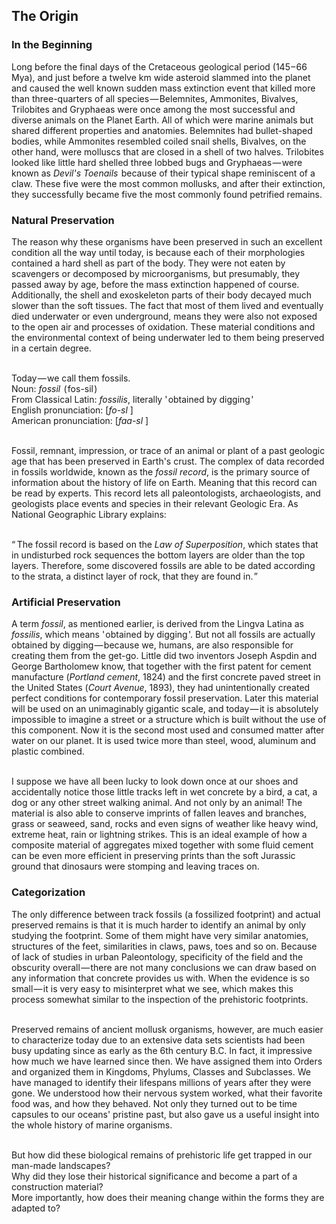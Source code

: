 


## The Origin

<div class="subchapter">

### In the Beginning

</div>

Long before the final days of the Cretaceous geological period (145&hairsp;–&hairsp;66 Mya), and just before a twelve km wide asteroid slammed into the planet and caused the well known sudden mass extinction event that killed more than three-quarters of all species&hairsp;—&hairsp;Belemnites, Ammonites, Bivalves, Trilobites and Gryphaeas were once among the most successful and diverse animals on the Planet Earth. All of which were marine animals but shared different properties and anatomies. Belemnites had  bullet-shaped bodies, while Ammonites resembled coiled snail shells, Bivalves, on the other hand, were molluscs that are closed in a shell of two halves. Trilobites looked like little hard shelled three lobbed bugs and Gryphaeas&hairsp;—&hairsp;were known as *Devil's Toenails* &hairsp;because of their typical shape reminiscent of a claw. These five were the most common mollusks, and after their extinction, they successfully became five the most commonly found petrified remains.<br>

<div class="subchapter">

### Natural Preservation

</div>

The reason why these organisms have been preserved in such an excellent condition all the way until today, is because each of their morphologies contained a hard shell as part of the body. They were not eaten by scavengers or decomposed by microorganisms, but presumably, they passed away by age, before the mass extinction happened of course. Additionally, the shell and exoskeleton parts of their body decayed much slower than the soft tissues. The fact that most of them lived and eventually died underwater or even underground, means they were also not exposed to the open air and processes of oxidation. These material conditions and the environmental context of being underwater led to them being preserved in a certain degree.<br>
<br>

<div class="quote">

Today&hairsp;—&hairsp;we call them fossils.  <br>
Noun: *fossil* &hairsp;(&hairsp;fos-​sil&hairsp;)<br>
From Classical Latin: *fossilis*, literally '&hairsp;obtained by digging&hairsp;'<br>
English pronunciation: [*fo-sl* ]  <br>
American pronunciation: [*faa-sl* ]   <br>

</div>

<br>Fossil, remnant, impression, or trace of an animal or plant of a past geologic age that has been preserved in Earth's crust. The complex of data recorded in fossils worldwide, known as the *fossil record*, is the primary source of information about the history of life on Earth. Meaning that this record can be read by experts. This record lets all paleontologists, archaeologists, and geologists place events and species in their relevant Geologic Era. As National Geographic Library explains: <br>
<br>

<div class="quote">

“&hairsp;&hairsp;The fossil record is based on the *Law of Superposition*, which states that in undisturbed rock sequences the bottom layers are older than the top layers. Therefore, some discovered fossils are able to be dated according to the strata, a distinct layer of rock, that they are found in.&hairsp;” <br>

</div>

<div class="subchapter">

### Artificial Preservation

</div>

A term *fossil*, as mentioned earlier, is derived from the Lingva Latina as *fossilis*, which means '&hairsp;obtained by digging&hairsp;'. But not all fossils are actually obtained by digging&hairsp;—&hairsp;because we, humans, are also responsible for creating them from the get-go. Little did two inventors Joseph Aspdin and George Bartholomew know, that together with the first patent for cement manufacture (*Portland cement*, 1824) and the first concrete paved street in the United States (*Court Avenue*, 1893), they had unintentionally created perfect conditions for contemporary fossil preservation. Later this material will be used on an unimaginably gigantic scale, and today&hairsp;—&hairsp;it is absolutely impossible to imagine a street or a structure which is built without the use of this component. Now it is the second most used and consumed matter after water on our planet. It is used twice more than steel, wood, aluminum and plastic combined.<br>
<br>

I suppose we have all been lucky to look down once at our shoes and accidentally notice those little tracks left in wet concrete by a bird, a cat, a dog or any other street walking animal. And not only by an animal! The material is also able to conserve imprints of fallen leaves and branches, grass or seaweed, sand, rocks and even signs of weather like heavy wind, extreme heat, rain or lightning strikes. This is an ideal example of how a composite material of aggregates mixed together with some fluid cement can be even more efficient in preserving prints than the soft Jurassic ground that dinosaurs were stomping and leaving traces on.

<div class="subchapter">

### Categorization

</div>

The only difference between track fossils (a fossilized footprint) and actual preserved remains is that it is much harder to identify an animal by only studying the footprint. Some of them might have very similar anatomies, structures of the feet, similarities in claws, paws, toes and so on. Because of lack of studies in urban Paleontology, specificity of the field and the obscurity overall&hairsp;—&hairsp;there are not many conclusions we can draw based on any information that concrete provides us with. When the evidence is so small&hairsp;—&hairsp;it is very easy to misinterpret what we see, which makes this process somewhat similar to the inspection of the prehistoric footprints.<br>
<br>

Preserved remains of ancient mollusk organisms, however, are much easier to characterize today due to an extensive data sets scientists had been busy updating since as early as the 6th century B.C. In fact, it impressive how much we have learned since then. We have assigned them into Orders and organized them in Kingdoms, Phylums, Classes and Subclasses. We have managed to identify their lifespans millions of years after they were gone. We understood how their nervous system worked, what their favorite food was, and how they behaved. Not only they turned out to be time capsules to our oceans' pristine past, but also gave us a useful insight into the whole history of marine organisms.<br>
<br>

But how did these biological remains of prehistoric life get trapped in our man-made landscapes? <br>
Why did they lose their historical significance and become a part of a construction material? <br>
More importantly, how does their meaning change within the forms they are adapted to?




